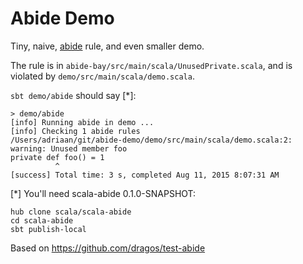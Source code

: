 # Abide Demo

Tiny, naive, [abide](https://github.com/scala/scala-abide) rule,
and even smaller demo.

The rule is in `abide-bay/src/main/scala/UnusedPrivate.scala`,
and is violated by `demo/src/main/scala/demo.scala`.

`sbt demo/abide` should say [*]:
```
> demo/abide
[info] Running abide in demo ...
[info] Checking 1 abide rules
/Users/adriaan/git/abide-demo/demo/src/main/scala/demo.scala:2: warning: Unused member foo
private def foo() = 1
          ^
[success] Total time: 3 s, completed Aug 11, 2015 8:07:31 AM
```

[*] You'll need scala-abide 0.1.0-SNAPSHOT:
```
hub clone scala/scala-abide
cd scala-abide
sbt publish-local
```

Based on https://github.com/dragos/test-abide